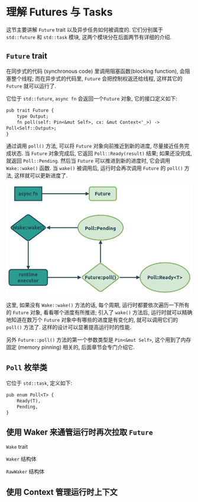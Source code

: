 # 理解 Futures 与 Tasks

这节主要讲解 `Future` trait 以及异步任务如何被调度的.
它们分别属于 `std::future` 和 `std::task` 模块, 这两个模块分在后面两节有详细的介绍.

## `Future` trait

在同步式的代码 (synchronous code) 里调用阻塞函数(blocking function), 会阻塞整个线程;
而在异步式的代码里, `Future` 会把控制权返还给线程, 这样其它的 `Future` 就可以运行了.

它位于 `std::future`, `async fn` 会返回一个`Future` 对象, 它的接口定义如下:

```rust, ignore
pub trait Future {
    type Output;
    fn poll(self: Pin<&mut Self>, cx: &mut Context<'_>) -> Poll<Self::Output>;
}
```

通过调用 `poll()` 方法, 可以将 `Future` 对象向前推近到新的进度, 尽量接近任务完成状态.
当 `Future` 对象完成后, 它返回 `Poll::Ready(result)` 结果; 如果还没完成, 就返回 `Poll::Pending`.
然后当 `Future` 可以推进到新的进度时, 它会调用 `Wake::wake()` 函数.
当 `wake()` 被调用后, 运行时会再次调用 `Future` 的 `poll()` 方法, 这样就可以更新进度了.

![future-and-task](assets/future-and-task.png)

这里, 如果没有 `Wake::wake()` 方法的话, 每个周期, 运行时都要依次遍历一下所有的 `Future` 对象,
看看哪个进度有所推进;
引入了 `wake()` 方法后, 运行时就可以精确地知道在数万个 `Future` 对象中有哪些的进度是有变化的,
就可以调用它们的 `poll()` 方法了.
这样的设计可以显著提高运行时的性能.

另外 `Future::poll()` 方法的第一个参数类型是 `Pin<&mut Self>`, 这个用到了内存固定 (memory pinning) 相关的,
后面章节会专门介绍它.

## `Poll` 枚举类

它位于 `std::task`, 定义如下:

```rust, ignore
pub enum Poll<T> {
    Ready(T),
    Pending,
}
```

## 使用 Waker 来通管运行时再次拉取 `Future`

`Wake` trait

`Waker` 结构体

`RawWaker` 结构体

## 使用 Context 管理运行时上下文 
